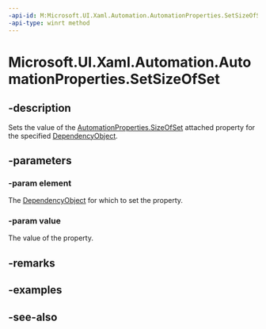 ```yaml
---
-api-id: M:Microsoft.UI.Xaml.Automation.AutomationProperties.SetSizeOfSet(Microsoft.UI.Xaml.DependencyObject,System.Int32)
-api-type: winrt method
---
```


<!-- Method syntax
public void SetSizeOfSet(Windows.UI.Xaml.DependencyObject element, System.Int32 value)
-->

# Microsoft.UI.Xaml.Automation.AutomationProperties.SetSizeOfSet

## -description
Sets the value of the [AutomationProperties.SizeOfSet](automationproperties_sizeofset.md) attached property for the specified [DependencyObject](../microsoft.ui.xaml/dependencyobject.md).

## -parameters
### -param element
The [DependencyObject](../microsoft.ui.xaml/dependencyobject.md) for which to set the property.

### -param value
The value of the property.

## -remarks

## -examples

## -see-also

